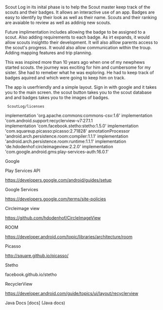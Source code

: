 Scout Log in its inital phase is to help the Scout master keep track of the scouts and their badges. It allows an interactive 
use of an app. Badges are easy to identify by their look as well as their name. Scouts and their ranking are avaiable to review
as well as addinig new scouts.

Future implimentation includes allowing the badge to be assigned to a scout. Also adding requirements to each badge. 
As irt expands, it would allow scouts insightto their development. It will also alllow parents access to the scout's progress. 
It  would also allow communication within the troup. Adding mapping features and trip planning.

This was inspired more than 10 years ago when one of my newphews started scouts. the journey was exciting for him and cumbersome for my sister. She had to remeber what he was exploring. He had to keep track of badges aquired and which were going to keep him on track.


The app is userfriendly and a simple layout. Sign in with google and it takes you to the main screen. the scout button takes you to the scout database and and badges takes you to the images of badges.


     ScoutLog/licenses
      

implementation 'org.apache.commons:commons-csv:1.6'
implementation 'com.android.support:recyclerview-v7:27.1.1    
implementation 'com.facebook.stetho:stetho:1.5.0'
implementation 'com.squareup.picasso:picasso:2.71828'
annotationProcessor 'android.arch.persistence.room:compiler:1.1.1'
implementation 'android.arch.persistence.room:runtime:1.1.1'
implementation 'de.hdodenhof:circleimageview:2.2.0'
implementation 'com.google.android.gms:play-services-auth:16.0.1'


Google

Play Services API

https://developers.google.com/android/guides/setup

Google Services

https://developers.google.com/terms/site-policies


Circleimage view

https://github.com/hdodenhof/CircleImageView

ROOM

https://developer.android.com/topic/libraries/architecture/room


Picasso

http://square.github.io/picasso/


Stetho

facebook.github.io/stetho


RecyclerView

https://developer.android.com/guide/topics/ui/layout/recyclerview


Java Docs
[docs] (Java docs)

